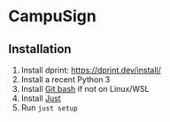 # CampuSign

## Installation

1. Install dprint: https://dprint.dev/install/
2. Install a recent Python 3
3. Install [Git bash](https://git-scm.com/downloads) if not on Linux/WSL
4. Install [Just](https://github.com/casey/just)
5. Run `just setup`
